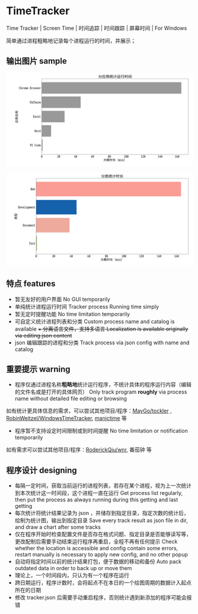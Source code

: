 # TimeTracker
Time Tracker | Screen Time | 时间追踪 | 时间跟踪 | 屏幕时间 | For Windows 

简单通过进程粗略地记录每个进程运行的时间，并展示；

## 输出图片 sample
![按应用展示 Out depend on apps](app.png)

![按分类展示 Present with catalogs](catalog.png)

## 特点 features
+ 暂无友好的用户界面 No GUI temporarily
+ 单纯统计进程运行时间 Tracker process Running time simply
+ 暂无定时提醒功能 No time limitation temporarily
+ 可自定义统计进程列表和分类 Custom process name and catalog is available
~~+ 分离语言文件，支持多语言 Localization is available originally via editing json content~~
+ json 编辑跟踪的进程和分类 Track process via json config with name and catalog

## 重要提示 warning
+ 程序仅通过进程名称**粗略地**统计运行程序，不统计具体的程序运行内容（编辑的文件名或是打开的具体网页） 
Only track program **roughly** via process name without detailed file editing or browsing

如有统计更具体信息的需求，可以尝试其他项目/程序：[MayGo/tockler](https://github.com/MayGo/tockler) , 
[RobinWeitzel/WindowsTimeTracker](https://github.com/RobinWeitzel/WindowsTimeTracker), 
[manictime](https://www.manictime.com/) 等

+ 程序暂不支持设定时间限制或到时间提醒 No time limitation or notification temporarily

如有需求可以尝试其他项目/程序：[RoderickQiu/wnr](https://github.com/RoderickQiu/wnr), 番茄钟 等

## 程序设计 designing
+ 每隔一定时间，获取当前运行的进程列表，若存在某个进程，视为上一次统计到本次统计这一时间段，这个进程一直在运行
Get process list regularly, then put the process as always running during this getting and last getting
+ 每次统计将统计结果记录为 json ，并储存到指定目录，指定次数的统计后，绘制为统计图，输出到指定目录
Save every track result as json file in dir, and draw a chart after some tracks
+ 仅在程序开始时检查配置文件是否存在格式问题、指定目录是否能够读写等，更改配制后需要手动结束运行程序再重启，全程不再有任何提示
Check whether the location is accessible and config contain some errors, restart manually is necessary to apply new config, and no other popup
+ 自动将指定时间以前的统计结果打包，便于数据的移动和备份
Auto pack outdated data in order to back up or move them
+ 理论上，一个时间段内，只认为有一个程序在运行
+ 跨日期运行，程序计数时，会将起点不在本日的一个绘图周期的数据计入起点所在的日期
+ 修改 tracker.json 后需要手动重启程序，否则统计遇到新添加的程序可能会报错

